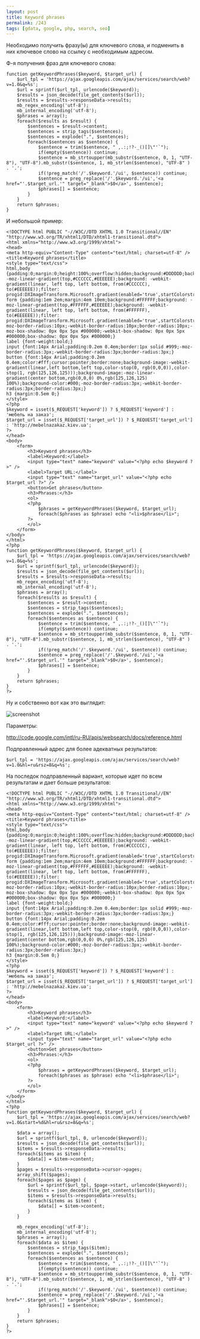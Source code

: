 ```yaml
---
layout: post
title: Keyword phrases
permalink: /243
tags: [gdata, google, php, search, seo]
---
```


Необходимо получить фразу(ы) для ключевого слова, и подменить в них ключевое слово на ссылку с необходимым адресом.

Ф-я получения фраз для ключевого слова:

    function getKeywordPhrases($keyword, $target_url) {
        $url_tpl = 'https://ajax.googleapis.com/ajax/services/search/web?v=1.0&q=%s';
        $url = sprintf($url_tpl, urlencode($keyword));
        $results = json_decode(file_get_contents($url));
        $results = $results->responseData->results;
        mb_regex_encoding('utf-8');
        mb_internal_encoding('utf-8');
        $phrases = array();
        foreach($results as $result) {
            $sentences = $result->content;
            $sentences = strip_tags($sentences);
            $sentences = explode(".", $sentences);
            foreach($sentences as $sentence) {
                $sentence = trim($sentence, " ,.:;!?-_()[]\"'`");
                if(empty($sentence)) continue;
                $sentence = mb_strtoupper(mb_substr($sentence, 0, 1, "UTF-8"), "UTF-8").mb_substr($sentence, 1, mb_strlen($sentence), "UTF-8" ) . '.';
                if(!preg_match('/'.$keyword.'/ui', $sentence)) continue;
                $sentence = preg_replace('/'.$keyword.'/ui','<a href="'.$target_url.'" target="_blank">$0</a>', $sentence);
                $phrases[] = $sentence;
            }
        }
        return $phrases;
    }

И небольшой пример:

    <!DOCTYPE html PUBLIC "-//W3C//DTD XHTML 1.0 Transitional//EN" "http://www.w3.org/TR/xhtml1/DTD/xhtml1-transitional.dtd">
    <html xmlns="http://www.w3.org/1999/xhtml">
    <head>
    <meta http-equiv="Content-Type" content="text/html; charset=utf-8" />
    <title>Keyword phrases</title>
    <style type="text/css">
    html,body {padding:0;margin:0;height:100%;overflow:hidden;background:#DDDDDD;background: -moz-linear-gradient(top,#CCCCCC,#EEEEEE);background: -webkit-gradient(linear, left top, left bottom, from(#CCCCCC), to(#EEEEEE));filter: progid:DXImageTransform.Microsoft.gradient(enabled='true',startColorstr=#CCCCCC,endColorstr=#EEEEEE,GradientType=0);}
    form {padding:1em 2em;margin:4em 10em;background:#FFFFFF;background: -moz-linear-gradient(top,#FFFFFF,#EEEEEE);background: -webkit-gradient(linear, left top, left bottom, from(#FFFFFF), to(#EEEEEE));filter: progid:DXImageTransform.Microsoft.gradient(enabled='true',startColorstr=#FFFFFF,endColorstr=#EEEEEE,GradientType=0);-moz-border-radius:10px;-webkit-border-radius:10px;border-radius:10px;-moz-box-shadow: 0px 0px 5px #000000;-webkit-box-shadow: 0px 0px 5px #000000;box-shadow: 0px 0px 5px #000000;}
    label {font-weight:bold;}
    input {font:14px Arial;padding:0.2em 0.4em;border:1px solid #999;-moz-border-radius:3px;-webkit-border-radius:3px;border-radius:3px;}
    button {font:14px Arial;padding:0.2em 0.4em;color:#fff;cursor:pointer;border:none;background-image:-webkit-gradient(linear,left bottom,left top,color-stop(0, rgb(0,0,0)),color-stop(1, rgb(125,126,125)));background-image:-moz-linear-gradient(center bottom,rgb(0,0,0) 0%,rgb(125,126,125) 100%);background-color:#000;-moz-border-radius:3px;-webkit-border-radius:3px;border-radius:3px;}
    h3 {margin:0.5em 0;}
    </style>
    <?php
    $keyword = isset($_REQUEST['keyword']) ? $_REQUEST['keyword'] : 'мебель на заказ';
    $target_url = isset($_REQUEST['target_url']) ? $_REQUEST['target_url'] : 'http://mebelnazakaz.kiev.ua';
    ?>
    </head>
    <body>
        <form>
            <h3>Keyword phrases</h3>
            <label>Keyword:</label>
            <input type="text" name="keyword" value="<?php echo $keyword ?>" />
            <label>Target URL:</label>
            <input type="text" name="target_url" value="<?php echo $target_url ?>" />
            <button>Get phrases</button>
            <h3>Phrases:</h3>
            <ol>
            <?php
                $phrases = getKeywordPhrases($keyword, $target_url);
                foreach($phrases as $phrase) echo "<li>$phrase</li>";
            ?>
            </ol>
        </form>
    </body>
    </html>
    <?php
    function getKeywordPhrases($keyword, $target_url) {
        $url_tpl = 'https://ajax.googleapis.com/ajax/services/search/web?v=1.0&q=%s';
        $url = sprintf($url_tpl, urlencode($keyword));
        $results = json_decode(file_get_contents($url));
        $results = $results->responseData->results;
        mb_regex_encoding('utf-8');
        mb_internal_encoding('utf-8');
        $phrases = array();
        foreach($results as $result) {
            $sentences = $result->content;
            $sentences = strip_tags($sentences);
            $sentences = explode(".", $sentences);
            foreach($sentences as $sentence) {
                $sentence = trim($sentence, " ,.:;!?-_()[]\"'`");
                if(empty($sentence)) continue;
                $sentence = mb_strtoupper(mb_substr($sentence, 0, 1, "UTF-8"), "UTF-8").mb_substr($sentence, 1, mb_strlen($sentence), "UTF-8" ) . '.';
                if(!preg_match('/'.$keyword.'/ui', $sentence)) continue;
                $sentence = preg_replace('/'.$keyword.'/ui','<a href="'.$target_url.'" target="_blank">$0</a>', $sentence);
                $phrases[] = $sentence;
            }
        }
        return $phrases;
    }
    ?>

Ну и собственно вот как это выглядит:

![screenshot](/images/wp/12.png)

Параметры:

<http://code.google.com/intl/ru-RU/apis/websearch/docs/reference.html>

Подправленный адрес для более адекватных результатов:

    $url_tpl = 'https://ajax.googleapis.com/ajax/services/search/web?v=1.0&hl=ru&rsz=8&q=%s';

На последок подправленный вариант, которые идет по всем результатам и дает больше результатов:

    <!DOCTYPE html PUBLIC "-//W3C//DTD XHTML 1.0 Transitional//EN" "http://www.w3.org/TR/xhtml1/DTD/xhtml1-transitional.dtd">
    <html xmlns="http://www.w3.org/1999/xhtml">
    <head>
    <meta http-equiv="Content-Type" content="text/html; charset=utf-8" />
    <title>Keyword phrases</title>
    <style type="text/css">
    html,body {padding:0;margin:0;height:100%;overflow:hidden;background:#DDDDDD;background: -moz-linear-gradient(top,#CCCCCC,#EEEEEE);background: -webkit-gradient(linear, left top, left bottom, from(#CCCCCC), to(#EEEEEE));filter: progid:DXImageTransform.Microsoft.gradient(enabled='true',startColorstr=#CCCCCC,endColorstr=#EEEEEE,GradientType=0);}
    form {padding:1em 2em;margin:4em 10em;background:#FFFFFF;background: -moz-linear-gradient(top,#FFFFFF,#EEEEEE);background: -webkit-gradient(linear, left top, left bottom, from(#FFFFFF), to(#EEEEEE));filter: progid:DXImageTransform.Microsoft.gradient(enabled='true',startColorstr=#FFFFFF,endColorstr=#EEEEEE,GradientType=0);-moz-border-radius:10px;-webkit-border-radius:10px;border-radius:10px;-moz-box-shadow: 0px 0px 5px #000000;-webkit-box-shadow: 0px 0px 5px #000000;box-shadow: 0px 0px 5px #000000;}
    label {font-weight:bold;}
    input {font:14px Arial;padding:0.2em 0.4em;border:1px solid #999;-moz-border-radius:3px;-webkit-border-radius:3px;border-radius:3px;}
    button {font:14px Arial;padding:0.2em 0.4em;color:#fff;cursor:pointer;border:none;background-image:-webkit-gradient(linear,left bottom,left top,color-stop(0, rgb(0,0,0)),color-stop(1, rgb(125,126,125)));background-image:-moz-linear-gradient(center bottom,rgb(0,0,0) 0%,rgb(125,126,125) 100%);background-color:#000;-moz-border-radius:3px;-webkit-border-radius:3px;border-radius:3px;}
    h3 {margin:0.5em 0;}
    </style>
    <?php
    $keyword = isset($_REQUEST['keyword']) ? $_REQUEST['keyword'] : 'мебель на заказ';
    $target_url = isset($_REQUEST['target_url']) ? $_REQUEST['target_url'] : 'http://mebelnazakaz.kiev.ua';
    ?>
    </head>
    <body>
        <form>
            <h3>Keyword phrases</h3>
            <label>Keyword:</label>
            <input type="text" name="keyword" value="<?php echo $keyword ?>" />
            <label>Target URL:</label>
            <input type="text" name="target_url" value="<?php echo $target_url ?>" />
            <button>Get phrases</button>
            <h3>Phrases:</h3>
            <ol>
            <?php
                $phrases = getKeywordPhrases($keyword, $target_url);
                foreach($phrases as $phrase) echo "<li>$phrase</li>";
            ?>
            </ol>
        </form>
    </body>
    </html>
    <?php
    function getKeywordPhrases($keyword, $target_url) {
        $url_tpl = 'https://ajax.googleapis.com/ajax/services/search/web?v=1.0&start=%d&hl=ru&rsz=8&q=%s';

        $data = array();
        $url = sprintf($url_tpl, 0, urlencode($keyword));
        $results = json_decode(file_get_contents($url));
        $items = $results->responseData->results;
        foreach($items as $item) {
            $data[] = $item->content;
        }
        $pages = $results->responseData->cursor->pages;
        array_shift($pages);
        foreach($pages as $page) {
            $url = sprintf($url_tpl, $page->start, urlencode($keyword));
            $results = json_decode(file_get_contents($url));
            $items = $results->responseData->results;
            foreach($items as $item) {
                $data[] = $item->content;
            }
        }

        mb_regex_encoding('utf-8');
        mb_internal_encoding('utf-8');
        $phrases = array();
        foreach($data as $item) {
            $sentences = strip_tags($item);
            $sentences = explode(".", $sentences);
            foreach($sentences as $sentence) {
                $sentence = trim($sentence, " ,.:;!?-_()[]\"'`");
                if(empty($sentence)) continue;
                $sentence = mb_strtoupper(mb_substr($sentence, 0, 1, "UTF-8"), "UTF-8").mb_substr($sentence, 1, mb_strlen($sentence), "UTF-8" ) . '.';
                if(!preg_match('/'.$keyword.'/ui', $sentence)) continue;
                $sentence = preg_replace('/'.$keyword.'/ui','<a href="'.$target_url.'" target="_blank">$0</a>', $sentence);
                $phrases[] = $sentence;
            }
        }
        return $phrases;
    }
    ?>
